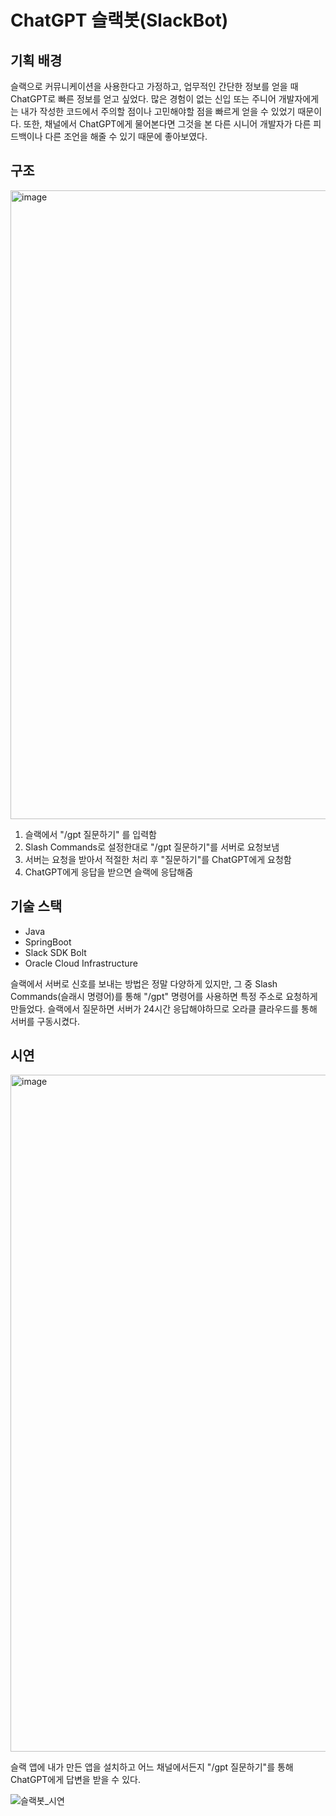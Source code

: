 # ChatGPT 슬랙봇(SlackBot)

## 기획 배경

슬랙으로 커뮤니케이션을 사용한다고 가정하고, 업무적인 간단한 정보를 얻을 때 ChatGPT로 빠른 정보를 얻고 싶었다. 많은 경험이 없는 신입 또는 주니어 개발자에게는 내가 작성한 코드에서 주의할 점이나 고민해야할 점을 빠르게 얻을 수 있었기 때문이다. 또한, 채널에서 ChatGPT에게 물어본다면 그것을 본 다른 시니어 개발자가 다른 피드백이나 다른 조언을 해줄 수 있기 때문에 좋아보였다.

## 구조

<img width="1006" alt="image" src="https://user-images.githubusercontent.com/80039556/232029310-b19d0754-731b-43d1-8fb6-8e8793159c2b.png">

1. 슬랙에서 "/gpt 질문하기" 를 입력함
2. Slash Commands로 설정한대로 "/gpt 질문하기"를 서버로 요청보냄
3. 서버는 요청을 받아서 적절한 처리 후 "질문하기"를 ChatGPT에게 요청함
4. ChatGPT에게 응답을 받으면 슬랙에 응답해줌

## 기술 스택
- Java
- SpringBoot
- Slack SDK Bolt
- Oracle Cloud Infrastructure

슬랙에서 서버로 신호를 보내는 방법은 정말 다양하게 있지만, 그 중 Slash Commands(슬래시 명령어)를 통해 "/gpt" 명령어를 사용하면 특정 주소로 요청하게 만들었다.
슬랙에서 질문하면 서버가 24시간 응답해야하므로 오라클 클라우드를 통해 서버를 구동시켰다.

## 시연

<img width="1083" alt="image" src="https://user-images.githubusercontent.com/80039556/232031202-0eb27e84-9598-477e-8776-8dd9cd2fe920.png">

슬랙 앱에 내가 만든 앱을 설치하고 어느 채널에서든지 "/gpt 질문하기"를 통해 ChatGPT에게 답변을 받을 수 있다.

![슬랙봇_시연](https://user-images.githubusercontent.com/80039556/232034515-ec033ca9-35bf-4595-a6e2-dd0ca7789b94.gif)
